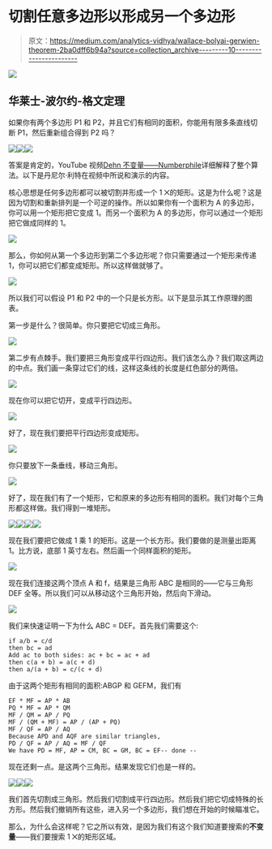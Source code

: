 # 切割任意多边形以形成另一个多边形

> 原文：<https://medium.com/analytics-vidhya/wallace-bolyai-gerwien-theorem-2ba0dff6b94a?source=collection_archive---------10----------------------->

![](img/735a1c037dad3a42e15bc2cd9b2f1912.png)

## 华莱士-波尔约-格文定理

如果你有两个多边形 P1 和 P2，并且它们有相同的面积，你能用有限多条直线切断 P1，然后重新组合得到 P2 吗？

![](img/e6f577f13c6914b5352f3b59810b7690.png)![](img/74fd1b51bc15ad5c7a7e68a1aeb927dd.png)![](img/3b8dd2df755f5ceb6c9f42248005d688.png)

答案是肯定的，YouTube 视频[Dehn 不变量——Numberphile](https://youtu.be/eYfpSAxGakI?t=188)详细解释了整个算法。以下是丹尼尔·利特在视频中所说和演示的内容。

核心思想是任何多边形都可以被切割并形成一个 1 ⨉的矩形。这是为什么呢？这是因为切割和重新排列是一个可逆的操作。所以如果你有一个面积为 A 的多边形，你可以用一个矩形把它变成 1。而另一个面积为 A 的多边形，你可以通过一个矩形把它做成同样的 1。

![](img/406ee63807b5b4e55306400587a8137d.png)

那么，你如何从第一个多边形到第二个多边形呢？你只需要通过一个矩形来传递 1，你可以把它们都变成矩形。所以这样做就够了。

![](img/8be0457596f297a74eb819cb4fb19324.png)

所以我们可以假设 P1 和 P2 中的一个只是长方形。以下是显示其工作原理的图表。

第一步是什么？很简单。你只要把它切成三角形。

![](img/245d2a526f6dd09ae4ae0d09b12ade40.png)

第二步有点棘手。我们要把三角形变成平行四边形。我们该怎么办？我们取这两边的中点。我们画一条穿过它们的线，这样这条线的长度是红色部分的两倍。

![](img/0858adcaf5a0f72ed767b36e746a6fdf.png)

现在你可以把它切开，变成平行四边形。

![](img/c598cb9c64c378ea36940f4c8e02fdfc.png)

好了，现在我们要把平行四边形变成矩形。

![](img/8e72e367917d2f78d5b9e14af73ff421.png)

你只要放下一条垂线，移动三角形。

![](img/08e3d7dc50cb7cf3e026eb5337823e75.png)

好了，现在我们有了一个矩形，它和原来的多边形有相同的面积。我们对每个三角形都这样做。我们得到一堆矩形。

![](img/d76b22614124d828f2650295bc680a63.png)![](img/eeb811ca0a357e78c677dd7c79431230.png)![](img/1aab6dc8359f10197a82553e606981db.png)![](img/557a7ddb555a70505e29715aa3b67c6f.png)

现在我们要把它做成 1 乘 1 的矩形。这是一个长方形。我们要做的是测量出距离 1。比方说，底部 1 英寸左右。然后画一个同样面积的矩形。

![](img/99bd3c17708abbc9b36d1864176ac066.png)

现在我们连接这两个顶点 A 和 f，结果是三角形 ABC 是相同的——它与三角形 DEF 全等。所以我们可以从移动这个三角形开始，然后向下滑动。

![](img/d77836fbce4f05d10fcbadaf3468a2e4.png)

我们来快速证明一下为什么 ABC = DEF。首先我们需要这个:

```
if a/b = c/d
then bc = ad
Add ac to both sides: ac + bc = ac + ad
then c(a + b) = a(c + d) 
then a/(a + b) = c/(c + d)
```

由于这两个矩形有相同的面积:ABGP 和 GEFM，我们有

```
EF * MF = AP * AB
PQ * MF = AP * QM
MF / QM = AP / PQ
MF / (QM + MF) = AP / (AP + PQ)
MF / QF = AP / AQ
Because APD and AQF are similar triangles,
PD / QF = AP / AQ = MF / QF
We have PD = MF, AP = CM, BC = GM, BC = EF-- done --
```

现在还剩一点。是这两个三角形。结果发现它们也是一样的。

![](img/6c4a1457e397ee28bd0cfcd4b6c77e86.png)![](img/cf6a9d1eb128a0d0619b9253ee875d4a.png)![](img/fc79120875c498f5d7c86bd96d5c43be.png)

我们首先切割成三角形。然后我们切割成平行四边形。然后我们把它切成特殊的长方形。然后我们撤销所有这些，进入另一个多边形，我们想在开始的时候瞄准它。

那么，为什么会这样呢？它之所以有效，是因为我们有这个我们知道要搜索的**不变量**——我们要搜索 1 ⨉的矩形区域。